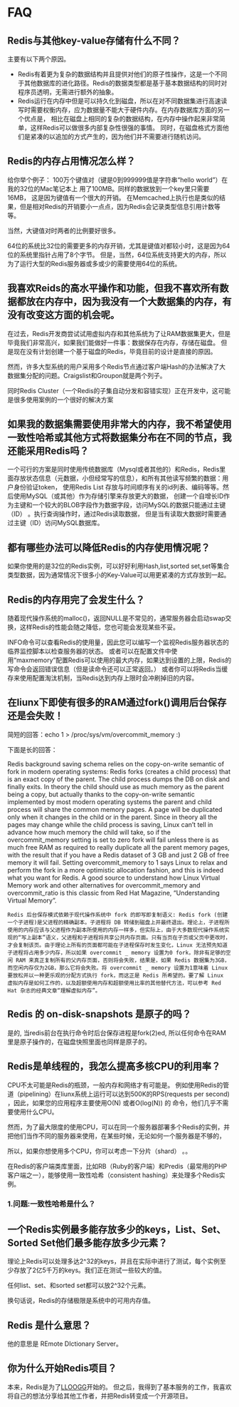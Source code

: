 # FAQ

## Redis与其他key-value存储有什么不同？

主要有以下两个原因。

- Redis有着更为复杂的数据结构并且提供对他们的原子性操作，这是一个不同于其他数据库的进化路径。Redis的数据类型都是基于基本数据结构的同时对程序员透明，无需进行额外的抽象。
- Redis运行在内存中但是可以持久化到磁盘，所以在对不同数据集进行高速读写时需要权衡内存，应为数据量不能大于硬件内存。在内存数据库方面的另一个优点是， 相比在磁盘上相同的复杂的数据结构，在内存中操作起来非常简单，这样Redis可以做很多内部复杂性很强的事情。 同时，在磁盘格式方面他们是紧凑的以追加的方式产生的，因为他们并不需要进行随机访问。

## Redis的内存占用情况怎么样？

给你举个例子： 100万个键值对（键是0到999999值是字符串“hello world”）在我的32位的Mac笔记本上 用了100MB。同样的数据放到一个key里只需要16MB， 这是因为键值有一个很大的开销。 在Memcached上执行也是类似的结果，但是相对Redis的开销要小一点点，因为Redis会记录类型信息引用计数等等。

当然，大键值对时两者的比例要好很多。

64位的系统比32位的需要更多的内存开销，尤其是键值对都较小时，这是因为64位的系统里指针占用了8个字节。 但是，当然，64位系统支持更大的内存，所以为了运行大型的Redis服务器或多或少的需要使用64位的系统。

## 我喜欢Reids的高水平操作和功能，但我不喜欢所有数据都放在内存中，因为我没有一个大数据集的内存，有没有改变这方面的机会呢。

在过去，Redis开发商尝试试用虚拟内存和其他系统为了让RAM数据集更大，但是毕竟我们非常高兴，如果我们能做好一件事：数据保存在内存，存储在磁盘。 但是现在没有计划创建一个基于磁盘的Redis，毕竟目前的设计是直接的原因。

然而，许多大型系统的用户采用多个Redis节点通过客户端Hash的办法解决了大数据集分配的问题。Craigslist和Groupon就是两个列子。

同时Redis Cluster（一个Redis的子集自动分发和容错实现）正在开发中，这可能是很多使用案例的一个很好的解决方案

## 如果我的数据集需要使用非常大的内存，我不希望使用一致性哈希或其他方式将数据集分布在不同的节点，我还能采用Redis吗？

一个可行的方案是同时使用传统数据库（Mysql或者其他的）和Redis，Redis里面存放状态信息（元数据，小但经常写的信息），和所有其他读写频繁的数据：用户身份验证token， 使用Redis List 存放与时间顺序有关的id列表、编码等等。然后使用MySQL（或其他）作为存储引擎来存放更大的数据， 创建一个自增长ID作为主键和一个较大的BLOB字段作为数据字段，访问MySQL的数据只能通过主键（ID） 。执行查询操作时，通过Redis读取数据， 但是当有读取大数据时需要通过主键（ID）访问MySQL数据库。 

## 都有哪些办法可以降低Redis的内存使用情况呢？

如果你使用的是32位的Redis实例，可以好好利用Hash,list,sorted set,set等集合类型数据，因为通常情况下很多小的Key-Value可以用更紧凑的方式存放到一起。

## Redis的内存用完了会发生什么？

随着现代操作系统的malloc()，返回NULL是不常见的，通常服务器会启动swap交换，这样Redis的性能会随之降低，您也可能会发现某些不妥。

INFO命令可以查看Redis的使用量，因此您可以编写一个监视Redis服务器状态的临界监控脚本以检查服务器的状态。 或者可以在配置文件中使用“maxmemory”配置Redis可以使用的最大内存，如果达到设置的上限，Redis的写命令会返回错误信息（但是读命令还可以正常返回。） 或者你可以将Redis当缓存来使用配置淘汰机制，当Redis达到内存上限时会冲刷掉旧的内容。

## 在liunx下即使有很多的RAM通过fork()调用后台保存还是会失败！

简短的回答：echo 1 > /proc/sys/vm/overcommit_memory :)

下面是长的回答：

Redis background saving schema relies on the copy-on-write semantic of fork in modern operating systems: Redis forks (creates a child process) that is an exact copy of the parent. The child process dumps the DB on disk and finally exits. In theory the child should use as much memory as the parent being a copy, but actually thanks to the copy-on-write semantic implemented by most modern operating systems the parent and child process will share the common memory pages. A page will be duplicated only when it changes in the child or in the parent. Since in theory all the pages may change while the child process is saving, Linux can’t tell in advance how much memory the child will take, so if the overcommit_memory setting is set to zero fork will fail unless there is as much free RAM as required to really duplicate all the parent memory pages, with the result that if you have a Redis dataset of 3 GB and just 2 GB of free memory it will fail. Setting overcommit_memory to 1 says Linux to relax and perform the fork in a more optimistic allocation fashion, and this is indeed what you want for Redis. A good source to understand how Linux Virtual Memory work and other alternatives for overcommit_memory and overcommit_ratio is this classic from Red Hat Magazine, “Understanding Virtual Memory”.

```
Redis 后台保存模式依赖于现代操作系统中 fork 的即写即复制语义: Redis fork (创建一个子进程)是父进程的精确副本。子进程将 DB 转储到磁盘上并最终退出。理论上，子进程所使用的内存应该与父进程作为副本所使用的内存一样多，但实际上，由于大多数现代操作系统实现的“写上副本”语义，父进程和子进程将共享公共内存页面。只有当页在子页或父页中更改时，才会复制该页。由于理论上所有的页面都可能在子进程保存时发生变化，Linux 无法预先知道子进程将占用多少内存，所以如果 overcommit _ memory 设置为0 fork，除非有足够的空闲 RAM 来真正复制所有的父内存页面，否则将会失败，结果是，如果 Redis 数据集为3GB，而空闲内存仅为2GB，那么它将会失败。将 overcommit _ memory 设置为1意味着 Linux 要放松并以一种更乐观的分配方式执行 fork，而这正是 Redis 所希望的。要了解 Linux 虚拟内存是如何工作的，以及超额使用内存和超额使用比率的其他替代方法，可以参考 Red Hat 杂志的经典文章“理解虚拟内存”。
```

## Redis 的 on-disk-snapshots 是原子的吗？

是的, 当redis前台在执行命令时后台保存进程是fork(2)ed, 所以任何命令在RAM里是原子操作的，在磁盘快照里面也同样是原子的。

## Redis是单线程的，我怎么提高多核CPU的利用率？

CPU不太可能是Redis的瓶颈，一般内存和网络才有可能是。 例如使用Redis的管道（pipelining）在liunx系统上运行可以达到500K的RPS(requests per second) ，因此，如果您的应用程序主要使用O(N) 或者O(log(N)) 的 命令，他们几乎不需要使用什么CPU。

然而，为了最大限度的使用CPU，可以在同一个服务器部署多个Redis的实例，并把他们当作不同的服务器来使用，在某些时候，无论如何一个服务器是不够的，

所以，如果你想使用多个CPU，你可以考虑一下分片（shard） 。。

在Redis的客户端类库里面，比如RB（Ruby的客户端）和Predis（最常用的PHP客户端之一），能够使用一致性哈希（consistent hashing）来处理多个Redis实例。

### 1.问题:一致性哈希是什么？

## 一个Redis实例最多能存放多少的keys，List、Set、Sorted Set他们最多能存放多少元素？

理论上Redis可以处理多达2^32的keys，并且在实际中进行了测试，每个实例至少存放了2亿5千万的keys。我们正在测试一些较大的值。

任何list、set、和sorted set都可以放2^32个元素。

换句话说，Redis的存储极限是系统中的可用内存值。

## Redis 是什么意思？

他的意思是 REmote DIctionary Server。

## 你为什么开始Redis项目？

本来，Redis是为了[LLOOGG](http://lloogg.com/)开始的。 但之后，我得到了基本服务的工作，我喜欢将自己的想法分享给其他工作者，并把Redis转变成一个开源项目。